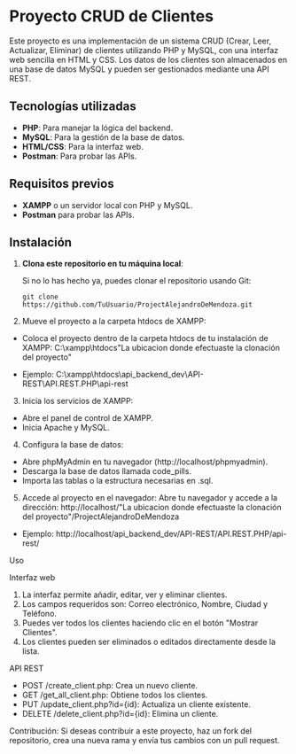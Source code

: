 # Proyecto CRUD de Clientes

Este proyecto es una implementación de un sistema CRUD (Crear, Leer, Actualizar, Eliminar) de clientes utilizando PHP y MySQL, con una interfaz web sencilla en HTML y CSS. Los datos de los clientes son almacenados en una base de datos MySQL y pueden ser gestionados mediante una API REST.

## Tecnologías utilizadas

- **PHP**: Para manejar la lógica del backend.
- **MySQL**: Para la gestión de la base de datos.
- **HTML/CSS**: Para la interfaz web.
- **Postman**: Para probar las APIs.

## Requisitos previos

- **XAMPP** o un servidor local con PHP y MySQL.
- **Postman** para probar las APIs.

## Instalación

1. **Clona este repositorio en tu máquina local**:
   
   Si no lo has hecho ya, puedes clonar el repositorio usando Git:

   ```En el terminal o en gitbash
   git clone https://github.com/TuUsuario/ProjectAlejandroDeMendoza.git
   
2. Mueve el proyecto a la carpeta htdocs de XAMPP:

- Coloca el proyecto dentro de la carpeta htdocs de tu instalación de XAMPP: C:\xampp\htdocs\"La ubicacion donde efectuaste la clonación del proyecto"

* Ejemplo:
C:\xampp\htdocs\api_backend_dev\API-REST\API.REST.PHP\api-rest

3. Inicia los servicios de XAMPP:

- Abre el panel de control de XAMPP.
- Inicia Apache y MySQL.

4. Configura la base de datos:

- Abre phpMyAdmin en tu navegador (http://localhost/phpmyadmin).
- Descarga la base de datos llamada code_pills.
- Importa las tablas o la estructura necesarias en .sql.
  
5. Accede al proyecto en el navegador:
Abre tu navegador y accede a la dirección:
http://localhost/"La ubicacion donde efectuaste la clonación del proyecto"/ProjectAlejandroDeMendoza

* Ejemplo:
http://localhost/api_backend_dev/API-REST/API.REST.PHP/api-rest/

Uso

Interfaz web

1. La interfaz permite añadir, editar, ver y eliminar clientes.
2. Los campos requeridos son: Correo electrónico, Nombre, Ciudad y Teléfono.
3. Puedes ver todos los clientes haciendo clic en el botón "Mostrar Clientes".
4. Los clientes pueden ser eliminados o editados directamente desde la lista.

API REST

- POST /create_client.php: Crea un nuevo cliente.
- GET /get_all_client.php: Obtiene todos los clientes.
- PUT /update_client.php?id={id}: Actualiza un cliente existente.
- DELETE /delete_client.php?id={id}: Elimina un cliente.

Contribución: Si deseas contribuir a este proyecto, haz un fork del repositorio, crea una nueva rama y envía tus cambios con un pull request.
